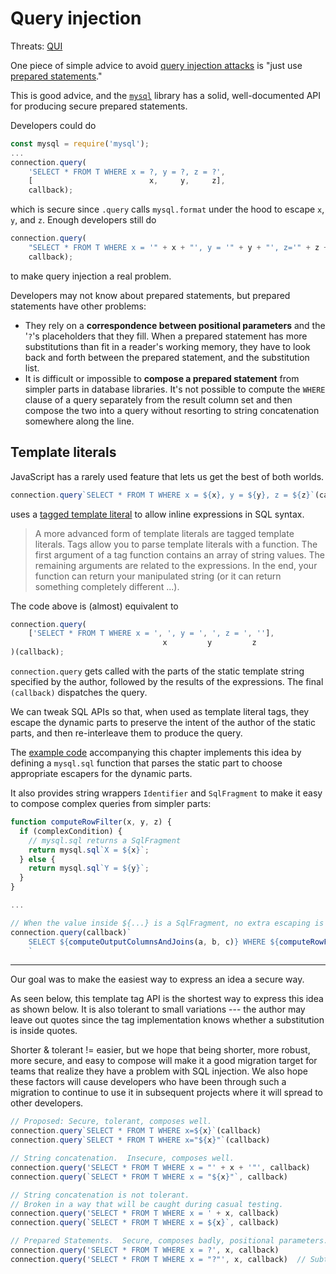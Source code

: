 # Query injection

Threats: [QUI][]

One piece of simple advice to avoid [query injection attacks][QUI] is
"just use [prepared statements][]."

This is good advice, and the [`mysql`][] library has a solid,
well-documented API for producing secure prepared statements.

Developers could do

```js
const mysql = require('mysql');
...
connection.query(
    'SELECT * FROM T WHERE x = ?, y = ?, z = ?',
    [                          x,     y,     z],
    callback);
```

which is secure since `.query` calls `mysql.format` under the hood
to escape `x`, `y`, and `z`.  Enough developers still do

```js
connection.query(
    "SELECT * FROM T WHERE x = '" + x + "', y = '" + y + "', z='" + z + "'",
    callback);
```

to make query injection a real problem.


Developers may not know about prepared statements, but prepared
statements have other problems:

*  They rely on a **correspondence between positional parameters**
   and the '`?`'s placeholders that they fill.  When a prepared statement
   has more substitutions than fit in a reader's working memory, they
   have to look back and forth between the prepared statement, and the
   substitution list.
*  It is difficult or impossible to **compose a prepared statement**
   from simpler parts in database libraries.
   It's not possible to compute the `WHERE` clause of a query separately
   from the result column set and then compose the two into a query
   without resorting to string concatenation somewhere along the line.


## Template literals

JavaScript has a rarely used feature that lets us get the best of
both worlds.


```js
connection.query`SELECT * FROM T WHERE x = ${x}, y = ${y}, z = ${z}`(callback)
```

uses a [tagged template literal][] to allow inline expressions in SQL syntax.

> A more advanced form of template literals are tagged template
> literals. Tags allow you to parse template literals with a
> function. The first argument of a tag function contains an array of
> string values. The remaining arguments are related to the
> expressions. In the end, your function can return your manipulated
> string (or it can return something completely different ...).

The code above is (almost) equivalent to

```js
connection.query(
    ['SELECT * FROM T WHERE x = ', ', y = ', ', z = ', ''],
                                  x         y         z
)(callback);
```

`connection.query` gets called with the parts of the static
template string specified by the author, followed by the results of
the expressions.  The final `(callback)` dispatches the query.

We can tweak SQL APIs so that, when used as template literal tags,
they escape the dynamic parts to preserve the intent of the author of
the static parts, and then re-interleave them to produce the query.

The [example code][sql-code] accompanying this chapter
implements this idea by defining a `mysql.sql` function that
parses the static part to choose appropriate escapers for the
dynamic parts.

It also provides string wrappers `Identifier` and `SqlFragment` to
make it easy to compose complex queries from simpler parts:

```js
function computeRowFilter(x, y, z) {
  if (complexCondition) {
    // mysql.sql returns a SqlFragment
    return mysql.sql`X = ${x}`;
  } else {
    return mysql.sql`Y = ${y}`;
  }
}

...

// When the value inside ${...} is a SqlFragment, no extra escaping is done.
connection.query(callback)`
    SELECT ${computeOutputColumnsAndJoins(a, b, c)} WHERE ${computeRowFilter(x, y, z)}
    `
```

----

Our goal was to make the easiest way to express an idea a secure way.

As seen below, this template tag API is the shortest way to express this
idea as shown below.  It is also tolerant to small variations --- the
author may leave out quotes since the tag implementation knows whether
a substitution is inside quotes.

Shorter & tolerant != easier, but we hope that being shorter, more
robust, more secure, and easy to compose will make it a good migration
target for teams that realize they have a problem with SQL injection.
We also hope these factors will cause developers who have been through
such a migration to continue to use it in subsequent projects where it
will spread to other developers.


```js
// Proposed: Secure, tolerant, composes well.
connection.query`SELECT * FROM T WHERE x=${x}`(callback)
connection.query`SELECT * FROM T WHERE x="${x}"`(callback)

// String concatenation.  Insecure, composes well.
connection.query('SELECT * FROM T WHERE x = "' + x + '"', callback)
connection.query(`SELECT * FROM T WHERE x = "${x}"`, callback)

// String concatenation is not tolerant.
// Broken in a way that will be caught during casual testing.
connection.query('SELECT * FROM T WHERE x = ' + x, callback)
connection.query(`SELECT * FROM T WHERE x = ${x}`, callback)

// Prepared Statements.  Secure, composes badly, positional parameters.
connection.query('SELECT * FROM T WHERE x = ?', x, callback)
connection.query('SELECT * FROM T WHERE x = "?"', x, callback)  // Subtly broken
```



[`mysql`]: https://www.npmjs.com/package/mysql
[QUI]: ../chapter-1/threat-QUI.md
[prepared statements]: https://www.owasp.org/index.php/SQL_Injection_Prevention_Cheat_Sheet#Defense_Option_1:_Prepared_Statements_.28with_Parameterized_Queries.29
[tagged template literal]: https://developer.mozilla.org/en-US/docs/Web/JavaScript/Reference/Template_literals#Tagged_template_literals
[sql-code]: https://github.com/google/node-sec-roadmap/tree/master/chapter-7/examples/sql
